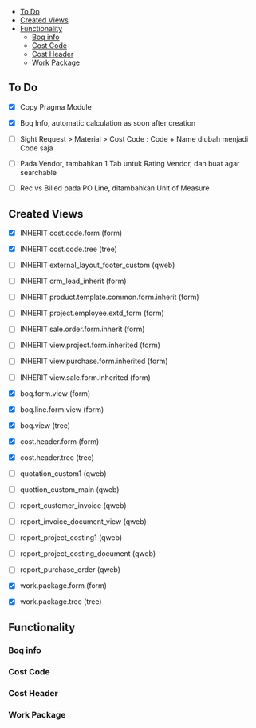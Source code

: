 <!-- TOC START min:1 max:3 link:true update:true -->
  - [To Do](#to-do)
  - [Created Views](#created-views)
  - [Functionality](#functionality)
    - [Boq info](#boq-info)
    - [Cost Code](#cost-code)
    - [Cost Header](#cost-header)
    - [Work Package](#work-package)

<!-- TOC END -->


## To Do

- [x] Copy Pragma Module
- [x] Boq Info, automatic calculation as soon after creation
- [ ] Sight Request > Material > Cost Code : Code + Name diubah menjadi Code saja
- [ ] Pada Vendor, tambahkan 1 Tab untuk Rating Vendor, dan buat agar searchable
- [ ] Rec vs Billed pada PO Line, ditambahkan Unit of Measure


## Created Views
- [x] INHERIT cost.code.form (form)
- [x] INHERIT cost.code.tree (tree)
- [ ] INHERIT external_layout_footer_custom (qweb)
- [ ] INHERIT crm_lead_inherit (form)
- [ ] INHERIT product.template.common.form.inherit (form)
- [ ] INHERIT project.employee.extd_form (form)
- [ ] INHERIT sale.order.form.inherit (form)
- [ ] INHERIT view.project.form.inherited (form)
- [ ] INHERIT view.purchase.form.inherited (form)
- [ ] INHERIT view.sale.form.inherited (form)
- [x] boq.form.view (form)
- [x] boq.line.form.view (form)
- [x] boq.view (tree)
- [x] cost.header.form (form)
- [x] cost.header.tree (tree)
- [ ] quotation_custom1 (qweb)
- [ ] quottion_custom_main (qweb)
- [ ] report_customer_invoice (qweb)
- [ ] report_invoice_document_view (qweb)
- [ ] report_project_costing1 (qweb)
- [ ] report_project_costing_document (qweb)
- [ ] report_purchase_order (qweb)
- [x] work.package.form (form)
- [x] work.package.tree (tree)


## Functionality

### Boq info



### Cost Code



### Cost Header


### Work Package
